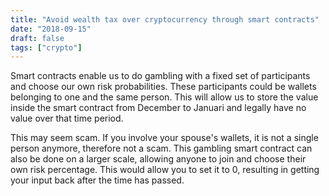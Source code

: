 ```yaml
---
title: "Avoid wealth tax over cryptocurrency through smart contracts"
date: "2018-09-15"
draft: false
tags: ["crypto"]
---
```




Smart contracts enable us to do gambling with a fixed set of participants and choose our own risk probabilities.
These participants could be wallets belonging to one and the same person.
This will allow us to store the value inside the smart contract from December to Januari and legally have no value over that time period.

This may seem scam.
If you involve your spouse's wallets,
it is not a single person anymore,
therefore not a scam.
This gambling smart contract can also be done on a larger scale,
allowing anyone to join and choose their own risk percentage.
This would allow you to set it to 0,
resulting in getting your input back after the time has passed.

